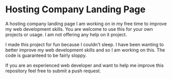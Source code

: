 # Hosting Company Landing Page
 A hosting company landing page I am working on in my free time to improve my web development skills. You are welcome to use this for your own projects or usage. I am not offering any help on it project. 

 I made this project for fun because I couldn't sleep. I have been wanting to better improve my web development skills and so I am working on this. The code is guaranteed to be fairly sloppy. 
 
 If you are an experienced web developer and want to help me improve this repository feel free to submit a push request.